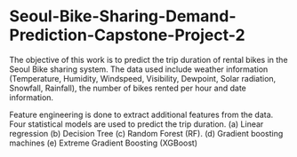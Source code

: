 # Seoul-Bike-Sharing-Demand-Prediction-Capstone-Project-2
The objective of this work is to predict the trip duration of rental bikes in the Seoul Bike sharing system. The data used include weather information (Temperature, Humidity, Windspeed, Visibility, Dewpoint, Solar radiation, Snowfall, Rainfall), the number of bikes rented per hour and date information.

Feature  engineering  is  done  to  extract additional features from the data. Four statistical models are used to predict the trip duration. 
(a) Linear regression
(b) Decision Tree
(c) Random Forest (RF).
(d) Gradient boosting machines
(e) Extreme Gradient Boosting (XGBoost) 
